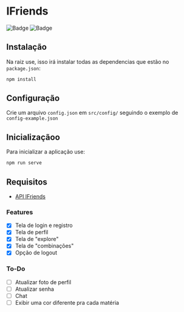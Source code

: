 # IFriends
![Badge](https://img.shields.io/badge/MaracTech-IFriends-blueviolet)
![Badge](https://img.shields.io/badge/license-MIT-brightgreen)

## Instalação

Na raiz use, isso irá instalar todas as dependencias que estão no `package.json`:
```bash
npm install
```

## Configuração

Crie um arquivo `config.json` em `src/config/` seguindo o exemplo de `config-example.json`

## Inicializaçãoo

Para inicializar a aplicação use:
```bash
npm run serve
```

## Requisitos
- [API IFriends](https://github.com/bigMARAC/API-IFriends-2.0)

### Features

- [x] Tela de login e registro
- [x] Tela de perfil
- [x] Tela de "explore"
- [x] Tela de "combinações"
- [x] Opção de logout

### To-Do
- [ ] Atualizar foto de perfil
- [ ] Atualizar senha
- [ ] Chat
- [ ] Exibir uma cor diferente pra cada matéria
